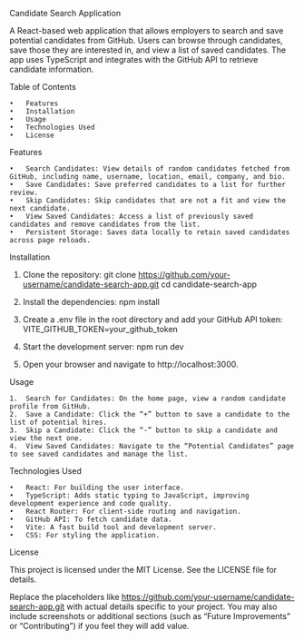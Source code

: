 Candidate Search Application

A React-based web application that allows employers to search and save potential candidates from GitHub. Users can browse through candidates, save those they are interested in, and view a list of saved candidates. The app uses TypeScript and integrates with the GitHub API to retrieve candidate information.

Table of Contents

	•	Features
	•	Installation
	•	Usage
	•	Technologies Used
	•	License

Features

	•	Search Candidates: View details of random candidates fetched from GitHub, including name, username, location, email, company, and bio.
	•	Save Candidates: Save preferred candidates to a list for further review.
	•	Skip Candidates: Skip candidates that are not a fit and view the next candidate.
	•	View Saved Candidates: Access a list of previously saved candidates and remove candidates from the list.
	•	Persistent Storage: Saves data locally to retain saved candidates across page reloads.

Installation

  1. Clone the repository:
    git clone https://github.com/your-username/candidate-search-app.git
    cd candidate-search-app

  2. Install the dependencies:
    npm install

  3. Create a .env file in the root directory and add your GitHub API token:
    VITE_GITHUB_TOKEN=your_github_token
  
  4. Start the development server:
    npm run dev

  5.	Open your browser and navigate to http://localhost:3000.  

Usage

	1.	Search for Candidates: On the home page, view a random candidate profile from GitHub.
	2.	Save a Candidate: Click the “+” button to save a candidate to the list of potential hires.
	3.	Skip a Candidate: Click the “-” button to skip a candidate and view the next one.
	4.	View Saved Candidates: Navigate to the “Potential Candidates” page to see saved candidates and manage the list.

Technologies Used

	•	React: For building the user interface.
	•	TypeScript: Adds static typing to JavaScript, improving development experience and code quality.
	•	React Router: For client-side routing and navigation.
	•	GitHub API: To fetch candidate data.
	•	Vite: A fast build tool and development server.
	•	CSS: For styling the application.

License

This project is licensed under the MIT License. See the LICENSE file for details.

Replace the placeholders like https://github.com/your-username/candidate-search-app.git with actual details specific to your project. You may also include screenshots or additional sections (such as “Future Improvements” or “Contributing”) if you feel they will add value.
